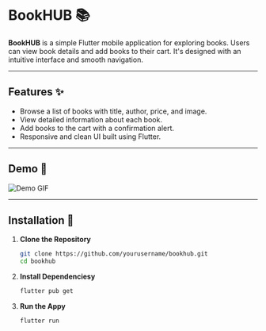 # BookHUB 📚

**BookHUB** is a simple Flutter mobile application for exploring books. Users can view book details and add books to their cart. It's designed with an intuitive interface and smooth navigation.

---

## Features ✨

- Browse a list of books with title, author, price, and image.
- View detailed information about each book.
- Add books to the cart with a confirmation alert.
- Responsive and clean UI built using Flutter.

---

## Demo 🎥

![Demo GIF](demo.gif)

---

## Installation 🚀

1. **Clone the Repository**
   ```bash
   git clone https://github.com/yourusername/bookhub.git
   cd bookhub

2. **Install Dependenciesy**
   ```bash
   flutter pub get

3. **Run the Appy**
   ```bash
   flutter run

